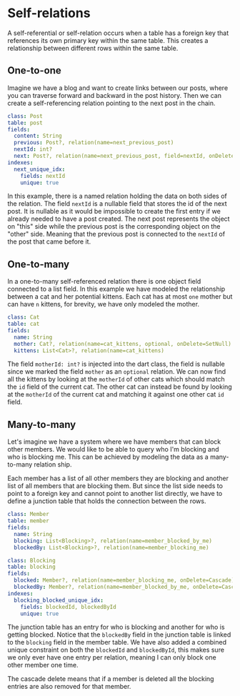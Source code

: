 # Self-relations

A self-referential or self-relation occurs when a table has a foreign key that references its own primary key within the same table. This creates a relationship between different rows within the same table.

## One-to-one

Imagine we have a blog and want to create links between our posts, where you can traverse forward and backward in the post history. Then we can create a self-referencing relation pointing to the next post in the chain.

```yaml
class: Post
table: post
fields:
  content: String
  previous: Post?, relation(name=next_previous_post)
  nextId: int?
  next: Post?, relation(name=next_previous_post, field=nextId, onDelete=SetNull)
indexes:
  next_unique_idx:
    fields: nextId
    unique: true
```

In this example, there is a named relation holding the data on both sides of the relation. The field `nextId` is a nullable field that stores the id of the next post. It is nullable as it would be impossible to create the first entry if we already needed to have a post created. The next post represents the object on "this" side while the previous post is the corresponding object on the "other" side. Meaning that the previous post is connected to the `nextId` of the post that came before it.

## One-to-many

In a one-to-many self-referenced relation there is one object field connected to a list field. In this example we have modeled the relationship between a cat and her potential kittens. Each cat has at most `one` mother but can have `n` kittens, for brevity, we have only modeled the mother.

```yaml
class: Cat
table: cat
fields:
  name: String
  mother: Cat?, relation(name=cat_kittens, optional, onDelete=SetNull)
  kittens: List<Cat>?, relation(name=cat_kittens)
```

The field `motherId: int?` is injected into the dart class, the field is nullable since we marked the field `mother` as an `optional` relation. We can now find all the kittens by looking at the `motherId` of other cats which should match the `id` field of the current cat. The other cat can instead be found by looking at the `motherId` of the current cat and matching it against one other cat `id` field.

## Many-to-many

Let's imagine we have a system where we have members that can block other members. We would like to be able to query who I'm blocking and who is blocking me. This can be achieved by modeling the data as a many-to-many relation ship.

Each member has a list of all other members they are blocking and another list of all members that are blocking them. But since the list side needs to point to a foreign key and cannot point to another list directly, we have to define a junction table that holds the connection between the rows.

```yaml
class: Member
table: member
fields:
  name: String
  blocking: List<Blocking>?, relation(name=member_blocked_by_me)
  blockedBy: List<Blocking>?, relation(name=member_blocking_me)
```

```yaml
class: Blocking
table: blocking
fields:
  blocked: Member?, relation(name=member_blocking_me, onDelete=Cascade)
  blockedBy: Member?, relation(name=member_blocked_by_me, onDelete=Cascade)
indexes:
  blocking_blocked_unique_idx:
    fields: blockedId, blockedById
    unique: true
```

The junction table has an entry for who is blocking and another for who is getting blocked. Notice that the `blockedBy` field in the junction table is linked to the `blocking` field in the member table. We have also added a combined unique constraint on both the `blockedId` and `blockedById`, this makes sure we only ever have one entry per relation, meaning I can only block one other member one time.

The cascade delete means that if a member is deleted all the blocking entries are also removed for that member.
